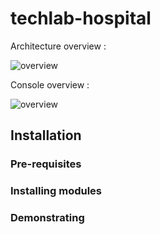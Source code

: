 # techlab-hospital

Architecture overview :

![overview](https://raw.githubusercontent.com/lbroudoux/techlab-hospital/master/architecture.png)  

Console overview :

![overview](https://raw.githubusercontent.com/lbroudoux/techlab-hospital/master/console-screenshot.png)  

## Installation

### Pre-requisites

### Installing modules

### Demonstrating
